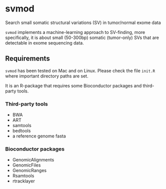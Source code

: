 # svmod
Search small somatic structural variations (SV) in tumor/normal exome data

`svmod` implements a machine-learning approach to SV-finding, more specifically, it is about small (50-300bp) somatic (tumor-only) SVs that are detectable in exome sequencing data.


## Requirements

`svmod` has been tested on Mac and on Linux.
Please check the file `init.R` where important directory paths are set.

It is an R-package that requires some Bioconductor packages and third-party tools. 

### Third-party tools
  * BWA
  * ART
  * samtools
  * bedtools
  * a reference genome fasta

### Bioconductor packages
  * GenomicAlignments
  * GenomicFiles
  * GenomicRanges
  * Rsamtools
  * rtracklayer

